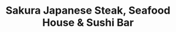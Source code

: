 ---
layout: place
title: "Sakura Japanese Steak, Seafood House & Sushi Bar"
permalink: /maryland/ocean-city/sakura-japanese-steak-seafood-house-sushi-bar.html
stateAbbr: MD
stateName: Maryland
cityName: Ocean City
seo:
  name: "Sakura Japanese Steak, Seafood House & Sushi Bar"
  type: Restaurant
  links: http://www.sakurasteakhouse.com/
description: "Sakura Japanese Steak, Seafood House & Sushi Bar serves delicious sushi in Ocean City, Maryland. Try fresh Japanese dishes for a great dining experience. "
place_id: ChIJZ6PwtkwouYkRTFADvmmNIO4
photos:
  - name: >-
      places/ChIJZ6PwtkwouYkRTFADvmmNIO4/photos/AeeoHcIZB1q8-aDJe5IrK_qySIu_NcWghdpCky9rk9aTRkykey-nf2vfpqkPEO-vaWgPjczP7xrJbmTkUJVZtueqdUuwKix6lBcKkadvZ2gAyDTJYpB75JK2bDhqesaD__c34AnaEoJcDZryevUKilHSpuX8-8OICPlUgTKsrARWHaln8aOC11aYZdtjsYwSKua0V9BZEU-2cYbv03G_LIcbZAVunlQPPOOBdGZ8NetUBXDP1YWQmI0pvfTAu7QhWuAKuMs820cNQpKu7sApCyAM58H8xLf_Y2k9wAOAHiYa8C7mw9oYAr-zehw9hFbIRrsWiejJ3TNDnnXEy26GC4K1f_fE42lVh4-hfkV6QavzgW3K1ObsgW5AwFF5SKv00mKz1XLTYfTZtVqoweMzWnQIHyFI0UXu8GKgSPCz_lntyZRaag
    widthPx: 4032
    heightPx: 1816
    authorAttributions:
      - displayName: Judy A
        uri: https://maps.google.com/maps/contrib/117467885232868884370
        photoUri: >-
          https://lh3.googleusercontent.com/a-/ALV-UjXLIwohj-GzvN8pZxlbxhB7kOcEPJVzABDhBZ2XzonuymLhcmM=s100-p-k-no-mo
    flagContentUri: >-
      https://www.google.com/local/imagery/report/?cb_client=maps_api_places.places_api&image_key=!1e10!2sCIHM0ogKEICAgIDB0sSPEg&hl=en-US
    googleMapsUri: >-
      https://www.google.com/maps/place//data=!3m4!1e2!3m2!1sCIHM0ogKEICAgIDB0sSPEg!2e10!4m2!3m1!1s0x89b9284cb6f0a367:0xee208d69be03504c
  - name: >-
      places/ChIJZ6PwtkwouYkRTFADvmmNIO4/photos/AeeoHcIQDU3laj9txhnCHR1BijlmHGhwO7s2jA3Nn_E1az1130E0p7xMMrAtIfFNxfG3Gp3comPI8uLGUuKr9SUMQ-kkFk_Tutn_s5AUosJQcxXXS8HbeAnjVIubKMztSSB6MeVCRT4buH5DbJi4ljMxc1T1iiAZOqcu3EGkYUAQYnA8LQt-jgphYD-kcyXYBUqKeB4teWvPUQ70hIn2mwaMkGsMp0-aFMZr6Wbt3Kt7HLpp0QJv9Nsbv9FfIwSAYn1APtH4bWBJUs2R25EF-a-NYfHwk96-sT5e7AQONlYYMkgyxVt5UfFf2rEyO8rAhS79wBYi5ymCQ-a0Pt_vmHzG6KaIMRg-g3YzNW5x4ZJPpEt65SzLQFA5SN9wcj02nRfnro0wn0tYKCN75VYspgbd_w9JtHGvI4Yx7F2qUij8ehJmcnVT
    widthPx: 4032
    heightPx: 3024
    authorAttributions:
      - displayName: liana
        uri: https://maps.google.com/maps/contrib/111587311582353174716
        photoUri: >-
          https://lh3.googleusercontent.com/a/ACg8ocK9R5-AVJ16WJUtjSwUvHmFgi4BNzs9a8ha9JRjE2FbcLrXhzZD=s100-p-k-no-mo
    flagContentUri: >-
      https://www.google.com/local/imagery/report/?cb_client=maps_api_places.places_api&image_key=!1e10!2sCIHM0ogKEICAgIDHmaH0mgE&hl=en-US
    googleMapsUri: >-
      https://www.google.com/maps/place//data=!3m4!1e2!3m2!1sCIHM0ogKEICAgIDHmaH0mgE!2e10!4m2!3m1!1s0x89b9284cb6f0a367:0xee208d69be03504c
  - name: >-
      places/ChIJZ6PwtkwouYkRTFADvmmNIO4/photos/AeeoHcL0PLTUkgR6cUQZcjDc_UTQeUc3MEe47MNJbBm38T11f72WT45jelW0wF7o8Atqs8sY4eUuJ-ZKqxuoMg2i5vqEqIWqeE-tZXYedngo9_yNBrvJ1bzfxYf3klH4e4a_l_7BKpAz5Hi6ggrg2RlBMemAX_nbT0YT2wIKcMU5XtEvlk6KtqkyLeA4V1jDZW0h6VaTrUR9agK7SDpSpdegeDOTIT0SchNVidRDhbgjHQ5QLhL_wJaWlnzsTtqAjxTAud6Whn4mORy1b0RPzHC6uDmh9i3MntevxesYHMGo_dfF3pNhu0nxwZfx2fvb50dDhifsFXXPpM1rHpnARBDik0mVMsnlDiTVLNVUslawBx_GaugqVQKQv6kc2InkJP4yssFDS9Ty-OsAyDXZgCv8BeLtFnRPcG7oUutC5E264MNTbGc
    widthPx: 1960
    heightPx: 4032
    authorAttributions:
      - displayName: Nicole Moreno
        uri: https://maps.google.com/maps/contrib/110573223869766297736
        photoUri: >-
          https://lh3.googleusercontent.com/a-/ALV-UjWZC0fYJhNxMbxbS2Zx-JMjXzdoBqGpslI5-bodHg_dxObQ_4R-=s100-p-k-no-mo
    flagContentUri: >-
      https://www.google.com/local/imagery/report/?cb_client=maps_api_places.places_api&image_key=!1e10!2sCIHM0ogKEICAgIDEr-v62gE&hl=en-US
    googleMapsUri: >-
      https://www.google.com/maps/place//data=!3m4!1e2!3m2!1sCIHM0ogKEICAgIDEr-v62gE!2e10!4m2!3m1!1s0x89b9284cb6f0a367:0xee208d69be03504c
  - name: >-
      places/ChIJZ6PwtkwouYkRTFADvmmNIO4/photos/AeeoHcKPEZLOBB5KeLIQCJeqLZBim07OjMAOc8mcdU9AATK4DrVEtz6T6D3IbPN7-a2fuucP-SpgmqGo_tUs5qfFvgM4Eek7axmGfD17K-yaYBlV6EZxtGvjZVNiM02hIhp5s6ZH71H0KSJ73aqkBkw1oj4sv0zjKAiOSd_Zw5bjibgt3Itf3boI3OOPBZJim42S7bzx01zmzuqAeKPb-f6muL9QZWveNYDsrJ1VNYlBmKf_X2SIZWtbHu7VAKgYz1XmwDXOTTwinK9QrVXGlgUctvCR31kZuHN-CITWHfHj84JNOqoSCiOvjxrdcAUA7gT_UBw9KoHs7N7TyIpAsg1zcsH86y3NMkNu1E3iyQ9fSGhUwlRN6rPU_-xB1h1hPOl0fqORWnxhc30SITpjb2lkJqgaaiEuL6mqr2ptj4vMwG0zyQ
    widthPx: 4000
    heightPx: 3000
    authorAttributions:
      - displayName: Stephen King
        uri: https://maps.google.com/maps/contrib/113414250495478193365
        photoUri: >-
          https://lh3.googleusercontent.com/a-/ALV-UjXifdmOKn5W6ruOWMgm1vwMA0w6NzgqTf0FKIjQv-bciCdKH80CsA=s100-p-k-no-mo
    flagContentUri: >-
      https://www.google.com/local/imagery/report/?cb_client=maps_api_places.places_api&image_key=!1e10!2sCIHM0ogKEICAgICfjsHqNA&hl=en-US
    googleMapsUri: >-
      https://www.google.com/maps/place//data=!3m4!1e2!3m2!1sCIHM0ogKEICAgICfjsHqNA!2e10!4m2!3m1!1s0x89b9284cb6f0a367:0xee208d69be03504c
  - name: >-
      places/ChIJZ6PwtkwouYkRTFADvmmNIO4/photos/AeeoHcKGjtJ_nAda7T-goFH4d0m0DKqY7qPrTSq8DTKrut4_IafqKeTMFb1umYkgL05WPltcFcqEW82BGW9rSbNSvxtp8_SV-gsZbH-pTxoAo2RONicsQMgKcIAIjECSAV8TPK3BLp6MOXgn4vmmL3lpKTuZExw_W3FUm5NBGZwAdi2t2UwJWPPgVrd2iQfpGxeQ_SdCe2_nqsi1Yg6mU1r-rLyDrItmJo9z5u2edSH19mUttkrIY57E6e26oAZm5cV59TefffULxgpK4fXopB1IdMM6Pnm3s2wkGLUz7QDFmL7-QPGT45v5sBIASVdW5RGuK-7MD-xMWPojjPyWw_BMXQ7v76xW0Cc-t8NCTgW79zgyq9DDGVWCVxNkAsxmaPF7LFPDOXHL5X7OdZv3t1X4EGN2_NCkJmc9vMJOn1RGmiCC0aE
    widthPx: 3024
    heightPx: 4032
    authorAttributions:
      - displayName: Shawn Sheesley
        uri: https://maps.google.com/maps/contrib/102690080185323343497
        photoUri: >-
          https://lh3.googleusercontent.com/a-/ALV-UjVaQjc63JS_Y8xllarV30pdJGrlW3O-EZrTfJFcWp2vaRhom-y-hQ=s100-p-k-no-mo
    flagContentUri: >-
      https://www.google.com/local/imagery/report/?cb_client=maps_api_places.places_api&image_key=!1e10!2sCIHM0ogKEICAgIDJsaiE1wE&hl=en-US
    googleMapsUri: >-
      https://www.google.com/maps/place//data=!3m4!1e2!3m2!1sCIHM0ogKEICAgIDJsaiE1wE!2e10!4m2!3m1!1s0x89b9284cb6f0a367:0xee208d69be03504c
  - name: >-
      places/ChIJZ6PwtkwouYkRTFADvmmNIO4/photos/AeeoHcKORrMC9Qv1qr4nndEeffJZ6FD2qXpo_i1vpTHyBGOD04OmAFVURTL7uQ8JeKm3A9h25GNGKuHLDshv12x8XyCqTWZB7qO8dQjMHvlmwnaE8uKY0p6ZO0ywWl1RTUyPwI2fR88iBjwTMeDivYZaxkiNstCvJcDmqVumN2gZRjrPNgQ3nfeNsL5qKAKzblFjPiKZB9Wyp4VSfPbqjfHImOnbXHSMmBEI4fQ8KZYIRkJdt8YKZUR0_Ftu1JQAanoNiCHvFQz3twp0pITC4Hn4Wx-0z_FMC1Nl9HSJOLTy-ZGOSx8ayde_OpjM27oJ8x17PPy6hOOUvIct3hwdUMvIRosnnDjcKX5FRx8XAsQF3HWg-5K9PbIkWRLL5Mkht5Vv2PfE9AiFUwTyjwRBtomUVrxPG_LhLrIrLMF3fshtuaHDIg
    widthPx: 3024
    heightPx: 4032
    authorAttributions:
      - displayName: Will Richardson
        uri: https://maps.google.com/maps/contrib/112708010305610234046
        photoUri: >-
          https://lh3.googleusercontent.com/a-/ALV-UjVjeOWz45_aEeDdwIUTmRhdDbtZ-xu0Qq89rD6zvtooJl1TodKohA=s100-p-k-no-mo
    flagContentUri: >-
      https://www.google.com/local/imagery/report/?cb_client=maps_api_places.places_api&image_key=!1e10!2sCIHM0ogKEICAgID6sev5QA&hl=en-US
    googleMapsUri: >-
      https://www.google.com/maps/place//data=!3m4!1e2!3m2!1sCIHM0ogKEICAgID6sev5QA!2e10!4m2!3m1!1s0x89b9284cb6f0a367:0xee208d69be03504c
  - name: >-
      places/ChIJZ6PwtkwouYkRTFADvmmNIO4/photos/AeeoHcLVyBdTBzPcZKAtQvJyWRiSCRLjPo_0Y8_dAB1yeKqmCEovVmMZ3FByIs7R5pv73rqgHORLf55jc9XAw4dO2Ry6kIzWecIUrYv-xFxFLl0Y8UvVz56_tKlLqXOJoTSxIoB9RWVskHbtK9vhmqLMlA9qMrNhcx8J9YRy07Tom9o6Xt1TmP9qSglShzFTjIFJnCygvM63Kqpdji8dGQKboO1EeVdZkvTkh6022yu0l1HpQD25dL2p-1389lOjOvoVtToW-q2j7xihtPvZqO46_DqogzC_ePPjjYeN_GbbErHKNRtowHtDtthmNPQ7Kxr5t_iYyBA10lnMhLVi54EFp8qL04zfRevpchKPOMth7q4HVPt2lIO5u-tDGJRzOyvzZfqW2TmHpZPufGlgNtNKvuFbfh7ob94W-nRsdd0ojJeGK2I
    widthPx: 4000
    heightPx: 3000
    authorAttributions:
      - displayName: Stephen King
        uri: https://maps.google.com/maps/contrib/113414250495478193365
        photoUri: >-
          https://lh3.googleusercontent.com/a-/ALV-UjXifdmOKn5W6ruOWMgm1vwMA0w6NzgqTf0FKIjQv-bciCdKH80CsA=s100-p-k-no-mo
    flagContentUri: >-
      https://www.google.com/local/imagery/report/?cb_client=maps_api_places.places_api&image_key=!1e10!2sCIHM0ogKEICAgICfjsHyiAE&hl=en-US
    googleMapsUri: >-
      https://www.google.com/maps/place//data=!3m4!1e2!3m2!1sCIHM0ogKEICAgICfjsHyiAE!2e10!4m2!3m1!1s0x89b9284cb6f0a367:0xee208d69be03504c
  - name: >-
      places/ChIJZ6PwtkwouYkRTFADvmmNIO4/photos/AeeoHcI8HrD5cyvAL3sJchpTZ75yl3mSBVOynDQ4AlbOCsGOik-sz0p4peTLov48l-l_XuRvQgMd9ntKEg9i_AL2efVjkHmx_3xhKqBfIS2NG44Dhb3m75KoY8PUBiamcziLI_AeY6LYXzd1UYBJWvB50xUDPjic5SKcxMySad9TUSZ6geePl51-ohOszPpq4UeYA1keNo1_VTbzgdPyNXjlid3YrChG8rk7UoJhP7jTQHsgdHOgGRkuI8EAuAztn5DCFMmHLH1IR8bK4KuMHySLwMXiW9CzTjxoRYWsSt5BOwSuqoSWQ2H2MsvYbVNUoEPSVlRPC2Q15DqfjnuRH7AF91Pcj5rEukh-6JeUDetT-OxWFuRUEMpKMDEFS9s8Oo0ehSWYL4Z152xLIaXDEmaaYlAEucFQFmibcGsJRJxEuaHaa5g
    widthPx: 3000
    heightPx: 4000
    authorAttributions:
      - displayName: Christine Young
        uri: https://maps.google.com/maps/contrib/115561633811091832739
        photoUri: >-
          https://lh3.googleusercontent.com/a-/ALV-UjVa6q7KwkSsfo2whfV2gluiraydsbUBO0Rute3YcDgsMsQHzk32vw=s100-p-k-no-mo
    flagContentUri: >-
      https://www.google.com/local/imagery/report/?cb_client=maps_api_places.places_api&image_key=!1e10!2sCIHM0ogKEICAgIDbkcXtuQE&hl=en-US
    googleMapsUri: >-
      https://www.google.com/maps/place//data=!3m4!1e2!3m2!1sCIHM0ogKEICAgIDbkcXtuQE!2e10!4m2!3m1!1s0x89b9284cb6f0a367:0xee208d69be03504c
  - name: >-
      places/ChIJZ6PwtkwouYkRTFADvmmNIO4/photos/AeeoHcLqDr9w0R5wtdNgja9Ob0UE61eBSoSUPuaXT9TNy6pwuPsiAa8GqG-pps4SMYiyyH1EZ-Zu7WwVQ82FY8fbWoPSHbkjUWpwPrk--J9Len4q0CzuICcyOW1-dthLKqLOUBxcmIVgNSjntmyJ2Q6gdUtGMrm0n5wwPK8cShLoLCxZG_Vxva85HWCkuuXZ-UV6OY77ZXE9i3_-n6VLbXUYy9C4CnRO8hylkVwpY34ztZiDxXUy4_jdc_-9VQSxc00CNsOva8sKsTJsKwdAlS7YyWZzHnROXdk4SH0GxvbNSdkOztwON1x-zThbgwiN6L6uwsdttFql_Ou_tz8LjyM1Bm9KlQHi7-mdVhbIMl_LZ67Nmr9RtB7V4QGm7niwvqpelHD5x0Ybm4dfBnv4IUVGiD5D_hY0nTLoybcWw8tYLUWqFqzm
    widthPx: 4000
    heightPx: 1868
    authorAttributions:
      - displayName: Michelle Dubree
        uri: https://maps.google.com/maps/contrib/116334277982659497759
        photoUri: >-
          https://lh3.googleusercontent.com/a-/ALV-UjXMJP9ejePpVVcmjStGZgF_40YFdqhGYDpYTbitOQttabhtjhUu=s100-p-k-no-mo
    flagContentUri: >-
      https://www.google.com/local/imagery/report/?cb_client=maps_api_places.places_api&image_key=!1e10!2sCIHM0ogKEICAgICb8YTYzAE&hl=en-US
    googleMapsUri: >-
      https://www.google.com/maps/place//data=!3m4!1e2!3m2!1sCIHM0ogKEICAgICb8YTYzAE!2e10!4m2!3m1!1s0x89b9284cb6f0a367:0xee208d69be03504c
  - name: >-
      places/ChIJZ6PwtkwouYkRTFADvmmNIO4/photos/AeeoHcJy187o0_FtQBaeHEgfYPy0KAzib047qSm8wrf5GMOSfS5osh01bYWQOrmHqGzgsdToNf4zPRty1nm0Knde8yjwf8H9M9YgeC6Iz9yyDEqY5MuUxuj9Y5d0Lo9ygsa3JGakkra9PZkZYWM4O2eADY9wEce_gdukBFrs40lL20sq2BmpA1jquAapvxIF-x0eFNBU04gDy0R8ZDrtJ2HCKIibsdBTOMy7LSQ4mCHxpUY2ZJcoTo_-CihDNs9QC5HhpKdDkXrUK_ZhR-lTaQZ75IwWgylqNPE1UnZVuY3Iwsv2Eh7-0Y3_GbHUH6XkU7tA7Pcb4nTaXG3xJrgrZZiU-EGH5ShT0M3UKc20MFA_e6q-7rOVEaYKtYr8sD3pAGGrSTjbHXfIDXTCNGwr1Tu9nf2PohS3LdTRXhyi06blUhJ4F9Mz
    widthPx: 4032
    heightPx: 3024
    authorAttributions:
      - displayName: Alain Roy
        uri: https://maps.google.com/maps/contrib/116023279612852186072
        photoUri: >-
          https://lh3.googleusercontent.com/a/ACg8ocIfEALTsHFh9NPHWFiulbZIs0xnslHBFEN4OWNJy58CMrgOgw=s100-p-k-no-mo
    flagContentUri: >-
      https://www.google.com/local/imagery/report/?cb_client=maps_api_places.places_api&image_key=!1e10!2sCIHM0ogKEICAgICb9vjK8AE&hl=en-US
    googleMapsUri: >-
      https://www.google.com/maps/place//data=!3m4!1e2!3m2!1sCIHM0ogKEICAgICb9vjK8AE!2e10!4m2!3m1!1s0x89b9284cb6f0a367:0xee208d69be03504c
address: Sakura, 12741 Ocean Gateway Unit 912, Ocean City, MD 21842, USA
street: Sakura, 12741 Ocean Gateway Unit 912
city: Ocean City
state: MD
zip: '21842'
country: USA
neighborhood: null
latitude: '38.337985'
longitude: '-75.106693'
accessibility_options:
  wheelchairAccessibleParking: true
  wheelchairAccessibleEntrance: true
  wheelchairAccessibleRestroom: true
  wheelchairAccessibleSeating: true
business_status: OPERATIONAL
name: Sakura Japanese Steak, Seafood House & Sushi Bar
google_maps_links:
  directionsUri: >-
    https://www.google.com/maps/dir//''/data=!4m7!4m6!1m1!4e2!1m2!1m1!1s0x89b9284cb6f0a367:0xee208d69be03504c!3e0
  placeUri: https://maps.google.com/?cid=17158870065580560460
  writeAReviewUri: >-
    https://www.google.com/maps/place//data=!4m3!3m2!1s0x89b9284cb6f0a367:0xee208d69be03504c!12e1
  reviewsUri: >-
    https://www.google.com/maps/place//data=!4m4!3m3!1s0x89b9284cb6f0a367:0xee208d69be03504c!9m1!1b1
  photosUri: >-
    https://www.google.com/maps/place//data=!4m3!3m2!1s0x89b9284cb6f0a367:0xee208d69be03504c!10e5
primary_type: Restaurant
opening_hours:
  regular: null
  current: null
secondary_opening_hours:
  regular:
    weekdayDescriptions: null
    type: null
  current:
    weekdayDescriptions: null
    type: null
phone: (410) 213-7711
price_level: PRICE_LEVEL_MODERATE
price_range: $20 &ndash; $30
rating: '4.4'
rating_count: 756
website: http://www.sakurasteakhouse.com/
reviews: null
parking_options: null
payment_options: null
allow_dogs: null
curbside_pickup: null
delivery: null
dine_in: null
good_for_children: null
good_for_groups: null
good_for_sports: null
live_music: null
menu_for_children: null
outdoor_seating: null
reservable: null
restroom: null
serves_beer: null
serves_breakfast: null
serves_brunch: null
serves_cocktails: null
serves_coffee: null
serves_dinner: null
serves_dessert: null
serves_lunch: null
serves_vegetarian_food: null
serves_wine: null
takeout: null
summary: null

---